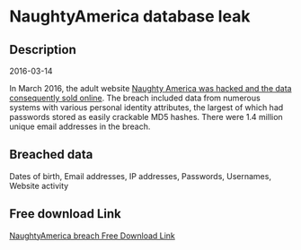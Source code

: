 # NaughtyAmerica database leak

## Description

2016-03-14

In March 2016, the adult website <a href="http://www.forbes.com/sites/thomasbrewster/2016/04/14/naughty-america-fappening-hacked-porn-sites/" target="_blank" rel="noopener">Naughty America was hacked and the data consequently sold online</a>. The breach included data from numerous systems with various personal identity attributes, the largest of which had passwords stored as easily crackable MD5 hashes. There were 1.4 million unique email addresses in the breach.

## Breached data

Dates of birth, Email addresses, IP addresses, Passwords, Usernames, Website activity

## Free download Link

[NaughtyAmerica breach Free Download Link](https://tinyurl.com/2b2k277t)